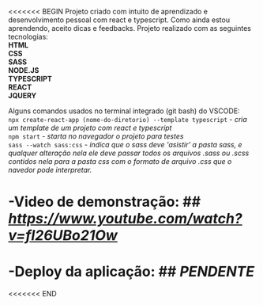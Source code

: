 <<<<<<< BEGIN
Projeto criado com intuito de aprendizado e desenvolvimento pessoal com react e typescript. Como ainda estou aprendendo, aceito dicas e feedbacks. Projeto realizado com as seguintes tecnologias:  
    **HTML**  
    **CSS**  
    **SASS**  
    **NODE.JS**  
    **TYPESCRIPT**  
    **REACT**   
    **JQUERY**   

Alguns comandos usados no terminal integrado (git bash) do VSCODE:  
    `npx create-react-app (nome-do-diretorio) --template typescript` - *cria um template de um projeto com react e typescript*  
    `npm start` - *starta no navegador o projeto para testes*  
    `sass --watch sass:css` - *indica que o sass deve 'asistir' a pasta sass, e qualquer alteração nela ele deve passar todos os arquivos .sass ou .scss contidos nela para a pasta css com o formato de arquivo .css que o navedor pode interpretar.*  

# -**Video de demonstração**: ## *https://www.youtube.com/watch?v=fI26UBo21Ow*  
# -**Deploy da aplicação**: ## *PENDENTE*  
<<<<<<< END

